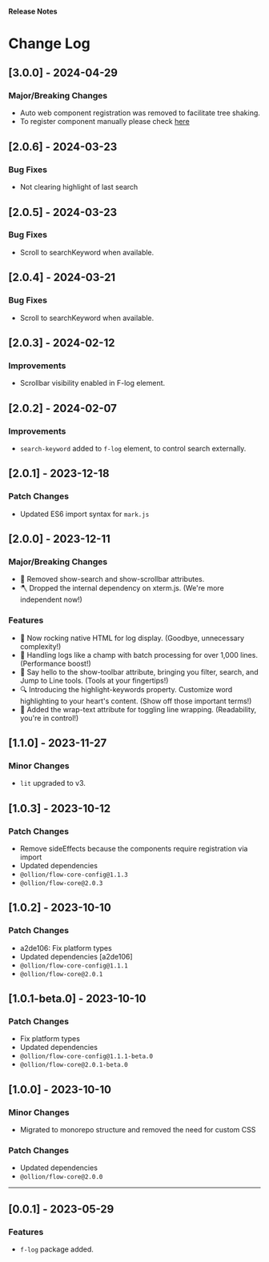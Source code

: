 <h4 className="margin-btm-8">Release Notes</h4>

# Change Log

## [3.0.0] - 2024-04-29

### Major/Breaking Changes

- Auto web component registration was removed to facilitate tree shaking.
- To register component manually please check [here](https://github.com/ollionorg/flow-core/blob/main/docs/component-registration.md)

## [2.0.6] - 2024-03-23

### Bug Fixes

- Not clearing highlight of last search

## [2.0.5] - 2024-03-23

### Bug Fixes

- Scroll to searchKeyword when available.

## [2.0.4] - 2024-03-21

### Bug Fixes

- Scroll to searchKeyword when available.

## [2.0.3] - 2024-02-12

### Improvements

- Scrollbar visibility enabled in F-log element.

## [2.0.2] - 2024-02-07

### Improvements

- `search-keyword` added to `f-log` element, to control search externally.

## [2.0.1] - 2023-12-18

### Patch Changes

- Updated ES6 import syntax for `mark.js`

## [2.0.0] - 2023-12-11

### Major/Breaking Changes

- 🚫 Removed show-search and show-scrollbar attributes.
- 🪓 Dropped the internal dependency on xterm.js. (We're more independent now!)

### Features

- 🎨 Now rocking native HTML for log display. (Goodbye, unnecessary complexity!)
- 🚀 Handling logs like a champ with batch processing for over 1,000 lines. (Performance boost!)
- 🧰 Say hello to the show-toolbar attribute, bringing you filter, search, and Jump to Line tools. (Tools at your fingertips!)
- 🔍 Introducing the highlight-keywords property. Customize word highlighting to your heart's content. (Show off those important terms!)
- 🔄 Added the wrap-text attribute for toggling line wrapping. (Readability, you're in control!)

## [1.1.0] - 2023-11-27

### Minor Changes

- `lit` upgraded to v3.

## [1.0.3] - 2023-10-12

### Patch Changes

- Remove sideEffects because the components require registration via import
- Updated dependencies
- `@ollion/flow-core-config@1.1.3`
- `@ollion/flow-core@2.0.3`

## [1.0.2] - 2023-10-10

### Patch Changes

- a2de106: Fix platform types
- Updated dependencies [a2de106]
- `@ollion/flow-core-config@1.1.1`
- `@ollion/flow-core@2.0.1`

## [1.0.1-beta.0] - 2023-10-10

### Patch Changes

- Fix platform types
- Updated dependencies
- `@ollion/flow-core-config@1.1.1-beta.0`
- `@ollion/flow-core@2.0.1-beta.0`

## [1.0.0] - 2023-10-10

### Minor Changes

- Migrated to monorepo structure and removed the need for custom CSS

### Patch Changes

- Updated dependencies
- `@ollion/flow-core@2.0.0`
<hr className="margin-btm-32" />

## [0.0.1] - 2023-05-29

### Features

- `f-log` package added.

